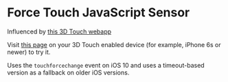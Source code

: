# Force Touch JavaScript Sensor

Influenced by [this 3D Touch webapp](http://freinbichler.me/apps/3dtouch/) 

Visit [this page](https://jake-g.github.io/ForceTouch/) on your 3D Touch enabled device (for example, iPhone 6s or newer) to try it.

Uses the `touchforcechange` event on iOS 10 and uses a timeout-based version as a fallback on older iOS versions.